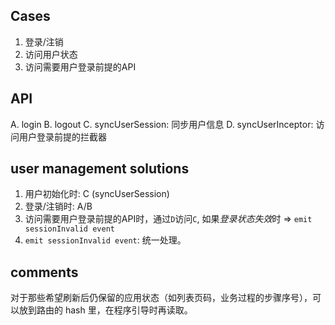 <!-- 
  用户登录状态管理设计
  (https://zhuanlan.zhihu.com/p/26330273)
 -->
 ## Cases
1. 登录/注销 
2. 访问用户状态
3. 访问需要用户登录前提的API

## API
A. login
B. logout
C. syncUserSession: 同步用户信息
D. syncUserInceptor: 访问用户登录前提的拦截器

## user management solutions
1. 用户初始化时: C (syncUserSession)
2. 登录/注销时: A/B
3. 访问需要用户登录前提的API时，通过`D`访问`C`, 如果*登录状态失效*时 => `emit sessionInvalid event`
4. `emit sessionInvalid event`: 统一处理。

## comments
对于那些希望刷新后仍保留的应用状态（如列表页码，业务过程的步骤序号），可以放到路由的 hash 里，在程序引导时再读取。